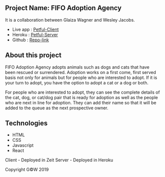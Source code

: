 ## Project Name: FIFO Adoption Agency

It is a collaboration between Glaiza Wagner and Wesley Jacobs.

* Live app : [Petful-Client](https://petful-client-glaiza-wesley.now.sh)
* Heroku   : [Petful-Server](https://petful-server-glaiza-wesley.herokuapp.com/)
* Github   : [Repo-link](https://github.com/glaizawagner/petful-client)

## About this project

FIFO Adoption Agency adopts animals such as dogs and cats that have been rescued or surrendered. Adoption works on a first come, first served basis not only for animals but for people who are interested to adopt. If it is your turn to adopt, you have the option to adopt a cat or a dog or both.

For people who are interested to adopt, they can see the complete details of the cat, dog, or cat/dog pair that is ready for adoption as well as the people who are next in line for adoption. They can add their name so that it will be added to the queue as the next prospective owner.

## Technologies
- HTML
- CSS
- Javascript
- React

Client - Deployed in Zeit
Server - Deployed in Heroku

Copyright G©W 2019